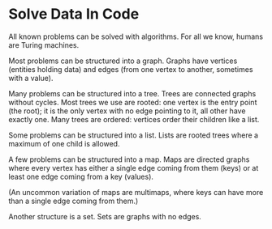 # Solve Data In Code

All known problems can be solved with algorithms. For all we know, humans are
Turing machines.

Most problems can be structured into a graph. Graphs have vertices (entities
holding data) and edges (from one vertex to another, sometimes with a value).

Many problems can be structured into a tree. Trees are connected graphs without
cycles. Most trees we use are rooted: one vertex is the entry point (the root);
it is the only vertex with no edge pointing to it, all other have exactly one.
Many trees are ordered: vertices order their children like a list.

Some problems can be structured into a list. Lists are rooted trees where a
maximum of one child is allowed.

A few problems can be structured into a map. Maps are directed graphs where
every vertex has either a single edge coming from them (keys) or at least one
edge coming from a key (values).

(An uncommon variation of maps are multimaps, where keys can have more than a
single edge coming from them.)

Another structure is a set. Sets are graphs with no edges.
